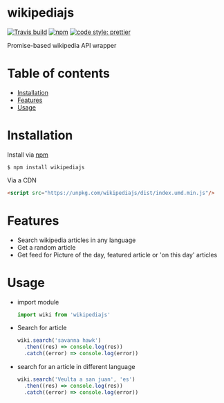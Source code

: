 # wikipediajs

[![Travis build](https://img.shields.io/travis/maximodleon/wikipediajs.svg?style=flat-square)]()
[![npm](https://img.shields.io/npm/v/wikipediajs.svg?style=flat-square)]()
[![code style: prettier](https://img.shields.io/badge/code_style-prettier-ff69b4.svg?style=flat-square)](https://github.com/prettier/prettier)


Promise-based wikipedia API wrapper

# Table of contents

* [Installation](#installation)
* [Features](#features)
* [Usage](#usage)

# Installation

Install via [npm](https://www.npmjs.com/package/wikipediajs)

```
$ npm install wikipediajs
```

Via a CDN

```html
<script src="https://unpkg.com/wikipediajs/dist/index.umd.min.js"/>
```
# Features
* Search wikipedia articles in any language
* Get a random article
* Get feed for Picture of the day, featured article or 'on this day' articles

# Usage

* import module

  ```js
  import wiki from 'wikipediajs'
  ```

* Search for article

  ```js
  wiki.search('savanna hawk')
    .then((res) => console.log(res))
    .catch((error) => console.log(error))
  ```

* search for an article in different language

  ```js
  wiki.search('Veulta a san juan', 'es')
    .then((res) => console.log(res))
    .catch((error) => console.log(error))
  ```